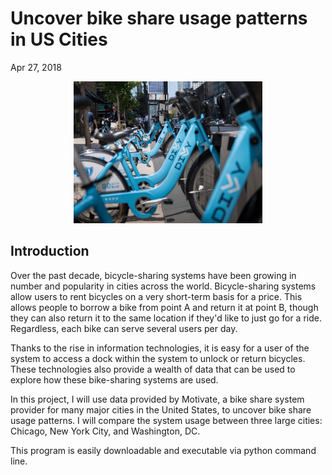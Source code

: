 ﻿# Uncover bike share usage patterns in US Cities
Apr 27, 2018

<center>
<img src="./bikeshare-image.jpg" width="60%">
</center>

## Introduction

Over the past decade, bicycle-sharing systems have been growing in number and popularity in cities across the world.
Bicycle-sharing systems allow users to rent bicycles on a very short-term basis for a price. This allows people to
borrow a bike from point A and return it at point B, though they can also return it to the same location if they'd like
to just go for a ride. Regardless, each bike can serve several users per day.

Thanks to the rise in information technologies, it is easy for a user of the system to access a dock within the system
to unlock or return bicycles. These technologies also provide a wealth of data that can be used to explore how these
bike-sharing systems are used.

In this project, I will use data provided by Motivate, a bike share system provider for many major cities in the
United States, to uncover bike share usage patterns. I will compare the system usage between three large cities:
Chicago, New York City, and Washington, DC.

This program is easily downloadable and executable via python command line. 

